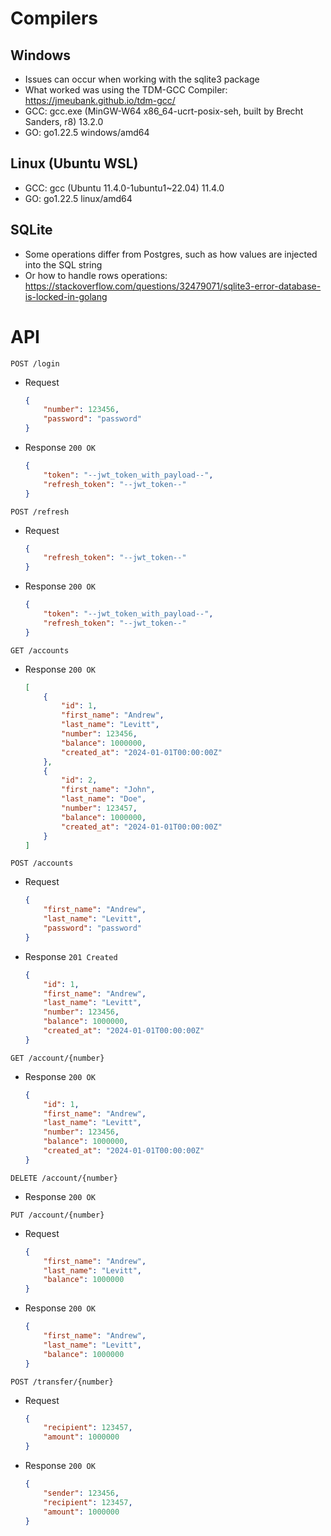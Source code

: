 # Compilers
## Windows 
* Issues can occur when working with the sqlite3 package
* What worked was using the TDM-GCC Compiler: https://jmeubank.github.io/tdm-gcc/
* GCC: gcc.exe (MinGW-W64 x86_64-ucrt-posix-seh, built by Brecht Sanders, r8) 13.2.0
* GO: go1.22.5 windows/amd64

## Linux (Ubuntu WSL)
* GCC: gcc (Ubuntu 11.4.0-1ubuntu1~22.04) 11.4.0
* GO: go1.22.5 linux/amd64

## SQLite
* Some operations differ from Postgres, such as how values are injected into the SQL string
* Or how to handle rows operations: https://stackoverflow.com/questions/32479071/sqlite3-error-database-is-locked-in-golang

# API
```
POST /login
```
* Request
    ```json
    {
        "number": 123456,
        "password": "password"
    }
    ```
* Response `200 OK`
    ```json
    {
        "token": "--jwt_token_with_payload--",
        "refresh_token": "--jwt_token--"
    }
    ```

```
POST /refresh
```
* Request
    ```json
    {
        "refresh_token": "--jwt_token--"
    }
    ```
* Response `200 OK`
    ```json
    {
        "token": "--jwt_token_with_payload--",
        "refresh_token": "--jwt_token--"
    }
    ```

```
GET /accounts 
```
* Response `200 OK`
    ```json
    [
        {
            "id": 1,
            "first_name": "Andrew",
            "last_name": "Levitt",
            "number": 123456,
            "balance": 1000000,
            "created_at": "2024-01-01T00:00:00Z"
        },
        {
            "id": 2,
            "first_name": "John",
            "last_name": "Doe",
            "number": 123457,
            "balance": 1000000,
            "created_at": "2024-01-01T00:00:00Z"
        }
    ]
    ```

```
POST /accounts 
```
* Request
    ```json
    {
        "first_name": "Andrew",
        "last_name": "Levitt",
        "password": "password"
    }
    ```
* Response `201 Created`
    ```json
    {
        "id": 1,
        "first_name": "Andrew",
        "last_name": "Levitt",
        "number": 123456,
        "balance": 1000000,
        "created_at": "2024-01-01T00:00:00Z"
    }
    ```

```
GET /account/{number}
```
* Response `200 OK`
    ```json
    {
        "id": 1,
        "first_name": "Andrew",
        "last_name": "Levitt",
        "number": 123456,
        "balance": 1000000,
        "created_at": "2024-01-01T00:00:00Z"
    }
    ```

```
DELETE /account/{number}
```
* Response `200 OK`
```
PUT /account/{number}
```
* Request
    ```json
    {
        "first_name": "Andrew",
        "last_name": "Levitt",
        "balance": 1000000
    }
    ```
*  Response `200 OK`
    ```json
    {
        "first_name": "Andrew",
        "last_name": "Levitt",
        "balance": 1000000
    }
    ```

```
POST /transfer/{number}
```
* Request
    ```json
    {
        "recipient": 123457,
        "amount": 1000000
    }
    ```
* Response `200 OK`
    ```json
    {
        "sender": 123456,
        "recipient": 123457,
        "amount": 1000000
    }
    ```


